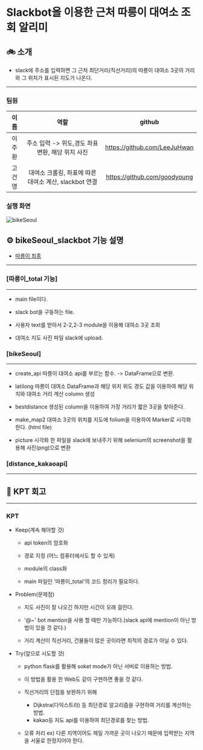# Slackbot을 이용한 근처 따릉이 대여소 조회 알리미
## 🚲 소개
* slack에 주소를 입력하면 그 근처 최단거리(직선거리)의 따릉이 대여소 3곳의 거리와 그 위치가 표시된 지도가 나온다.
----
### 팀원
|이름|역할|github|
|:---:|:-------:|:---:|
|이주환|주소 입력 -> 위도,경도 좌표 변환, 해당 위치 사진|https://github.com/LeeJuHwan|
|고건영|대여소 크롤링, 좌표에 따른 대여소 계산, slackbot 연결|https://github.com/goodyoung|

### 실행 화면
![bikeSeoul](https://user-images.githubusercontent.com/10703294/206843948-bc91f91e-2a74-4254-ba6a-49b33905f4cd.gif)


## ⚙︎ bikeSeoul_slackbot 기능 설명
- [따릉이 최종](https://github.com/goodyoung/bikeSeoul_slackbot/tree/main/%EB%94%B0%EB%A6%89%EC%9D%B4%20%EC%B5%9C%EC%A2%85)
----

### [따릉이_total 기능]
----
- main file이다.

- slack bot을 구동하는 file.

- 사용자 text를 받아서 2-2,2-3 module을 이용해 대여소 3곳 조회

- 대여소 지도 사진 파일 slack에 upload.
### [bikeSeoul]
----
- create_api
따릉이 대여소 api를 부르는 함수. -> DataFrame으로 변환.

- latilong
따릉이 대여소 DataFrame과 해당 위치 위도 경도 값을 이용하여 해당 위치와 대여소 거리 계산 column 생성

- bestdistance
생성된 column을 이용하여 가장 거리가 짧은 3곳을 찾아준다.

- make_map2
대여소 3곳의 위치를 지도에 folium을 이용하여 Marker로 시각화 한다. (html file)

- picture
시각화 한 파일을 slack에 보내주기 위해 selenium의 screenshot을 활용해 사진(png)으로 변환

### [distance_kakaoapi]
----

## 🙋 KPT 회고  
----
### KPT
  + Keep(계속 해야할 것)
    + api token의 암호화

    + 경로 지정 (어느 컴퓨터에서도 할 수 있게)

    + module의 class화 

    + main 파일인 '따릉이_total'의 코드 정리가 필요하다.
  + Problem(문제점)
    + 지도 사진이 잘 나오긴 하지만 시간이 오래 걸린다.

    + '@~' bot mention을 사용 할 때만 가능하다.(slack api에 mention이 아닌 방법이 있을 것 같다.)
 
    + 거리 계산이 직선거리, 건물들이 많은 곳이라면 최적의 경로가 아닐 수 있다.

  + Try(앞으로 시도할 것)
    + python flask를 활용해 soket mode가 아닌 서버로 이용하는 방법.
 
    + 이 방법을 활용 한 Web도 같이 구현하면 좋을 것 같다.
 
    + 직선거리의 단점을 보완하기 위해 
      + Dijkstra(다익스트라) 등 최단경로 알고리즘을 구현하여 거리를 계산하는 방법.
      + kakao등 지도 api를 이용하여 최단경로를 찾는 방법.
    + 오류 처리 ex) 다른 지역이어도 제일 가까운 곳이 나오기 때문에 입력받는 지역을 서울로 한정지어야 한다.


